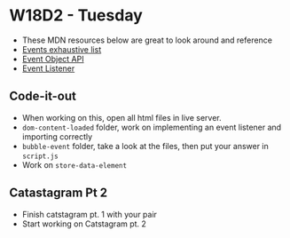 # W18D2 - Tuesday
- These MDN resources below are great to look around and reference 
- [Events exhaustive list](https://developer.mozilla.org/en-US/docs/Web/Events)
- [Event Object API](https://developer.mozilla.org/en-US/docs/Web/API/Event)
- [Event Listener](https://developer.mozilla.org/en-US/docs/Web/API/EventTarget/addEventListener)

## Code-it-out
- When working on this, open all html files in live server.
- `dom-content-loaded` folder, work on implementing an event listener and importing correctly
- `bubble-event` folder, take a look at the files, then put your answer in `script.js`
- Work on `store-data-element`

## Catastagram Pt 2
- Finish catstagram pt. 1 with your pair
- Start working on Catstagram pt. 2